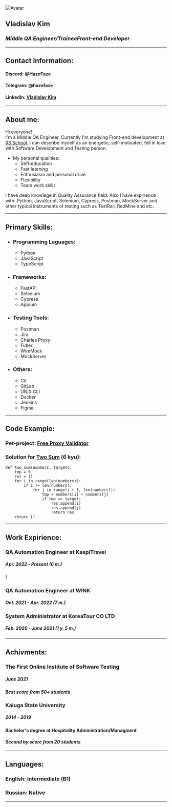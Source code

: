 ![Avatar](https://media-exp1.licdn.com/dms/image/C4E03AQFSvQkm81ZmAA/profile-displayphoto-shrink_800_800/0/1652107240369?e=1668038400&v=beta&t=XVgRocdBJquvwTdu_b05jXTyp-FZ-1hWd7HUM7KCJRA "My Photo")
## **Vladislav Kim**
### *Middle QA Engineer/TraineeFront-end Developer*

***

## Contact Information:
#### Discord: @HazeFaze
#### Telegram: @hazefaze
#### LinkedIn: [Vladislav Kim](https://www.linkedin.com/in/vladislav-kim-0142761a6/)

***

## About me:

Hi everyone!   
I'm a Middle QA Engineer.
Currently I'm studying Front-end development at [RS School](https://rs.school/).
I can describe myself as an energetic, self-motivated, fell in love with Software Development and Testing person.

* My personal qualities:
    + Sefl-education
    + Fast learning
    + Enthusiasm and personal drive
    + Flexibility
    + Team work skills

I have deep knowlege in Quality Assurance field. Also I have expirience with: Python, JavaScript, Selenium, Cypress, Postman, MockServer and other typical instruments of testing such as TestRail, RedMine and etc.

***

## Primary Skills:

* ### Programming Laguages:
    + Python
    + JavaScript
    + TypeScript
* ### Frameworks:
    + FastAPI
    + Selenium
    + Cypress
    + Appium
* ### Testing Tools:
    + Postman
    + Jira
    + Charles Proxy
    + Fidler
    + WireMock
    + MockServer
* ### Others:
    + Git
    + GitLab
    + UNIX CLI
    + Docker
    + Jenkins
    + Figma

***

## Code Example:

### Pet-project: [Free Proxy Validator](https://github.com/HazeFaze/free_proxy_validator)

### Solution for [Two Sum](https://www.codewars.com/kata/52c31f8e6605bcc646000082) (6 kyu):

```
def two_sum(numbers, target):
    tmp = 0
    res = []
    for i in range(len(numbers)):
        if i != len(numbers):
            for j in range(i + 1, len(numbers)):
                tmp = numbers[i] + numbers[j]
                if tmp == target:
                    res.append(i)
                    res.append(j)
                    return res
    return []
```

***

## Work Expirience:
### QA Automation Engineer at KaspiTravel
##### Apr. 2022 - Present (6 m.)
1
### QA Automation Engineer at WINK
##### Oct. 2021 - Apr. 2022 (7 m.)

### System Administrator at KoreaTour CO LTD
##### Feb. 2020 - June 2021 (1 y. 5 m.)

***

## Achivments:
### The First Online Institute of Software Testing
##### June 2021
#### *Best score from 50+ students*

### Kaluga State University
##### 2014 - 2019
#### Bachelor's degree at Hospitality Administration/Managment
#### *Second by score from 20 students*

***

## Languages:
### English: Intermediate (B1)
### Russian: Native

***